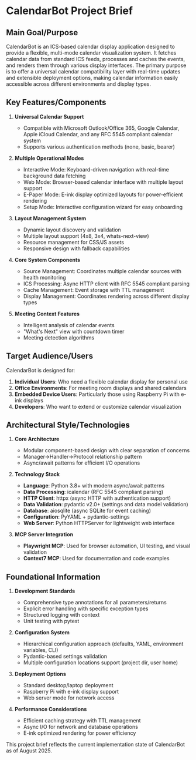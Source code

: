 # CalendarBot Project Brief

## Main Goal/Purpose

CalendarBot is an ICS-based calendar display application designed to provide a flexible, multi-mode calendar visualization system. It fetches calendar data from standard ICS feeds, processes and caches the events, and renders them through various display interfaces. The primary purpose is to offer a universal calendar compatibility layer with real-time updates and extensible deployment options, making calendar information easily accessible across different environments and display types.

## Key Features/Components

1. **Universal Calendar Support**
   - Compatible with Microsoft Outlook/Office 365, Google Calendar, Apple iCloud Calendar, and any RFC 5545 compliant calendar system
   - Supports various authentication methods (none, basic, bearer)

2. **Multiple Operational Modes**
   - Interactive Mode: Keyboard-driven navigation with real-time background data fetching
   - Web Mode: Browser-based calendar interface with multiple layout support
   - E-Paper Mode: E-ink display optimized layouts for power-efficient rendering
   - Setup Mode: Interactive configuration wizard for easy onboarding

3. **Layout Management System**
   - Dynamic layout discovery and validation
   - Multiple layout support (4x8, 3x4, whats-next-view)
   - Resource management for CSS/JS assets
   - Responsive design with fallback capabilities

4. **Core System Components**
   - Source Management: Coordinates multiple calendar sources with health monitoring
   - ICS Processing: Async HTTP client with RFC 5545 compliant parsing
   - Cache Management: Event storage with TTL management
   - Display Management: Coordinates rendering across different display types

5. **Meeting Context Features**
   - Intelligent analysis of calendar events
   - "What's Next" view with countdown timer
   - Meeting detection algorithms

## Target Audience/Users

CalendarBot is designed for:

1. **Individual Users**: Who need a flexible calendar display for personal use
2. **Office Environments**: For meeting room displays and shared calendars
3. **Embedded Device Users**: Particularly those using Raspberry Pi with e-ink displays
4. **Developers**: Who want to extend or customize calendar visualization

## Architectural Style/Technologies

1. **Core Architecture**
   - Modular component-based design with clear separation of concerns
   - Manager→Handler→Protocol relationship pattern
   - Async/await patterns for efficient I/O operations

2. **Technology Stack**
   - **Language**: Python 3.8+ with modern async/await patterns
   - **Data Processing**: icalendar (RFC 5545 compliant parsing)
   - **HTTP Client**: httpx (async HTTP with authentication support)
   - **Data Validation**: pydantic v2.0+ (settings and data model validation)
   - **Database**: aiosqlite (async SQLite for event caching)
   - **Configuration**: PyYAML + pydantic-settings
   - **Web Server**: Python HTTPServer for lightweight web interface

3. **MCP Server Integration**
   - **Playwright MCP**: Used for browser automation, UI testing, and visual validation
   - **Context7 MCP**: Used for documentation and code examples

## Foundational Information

1. **Development Standards**
   - Comprehensive type annotations for all parameters/returns
   - Explicit error handling with specific exception types
   - Structured logging with context
   - Unit testing with pytest

2. **Configuration System**
   - Hierarchical configuration approach (defaults, YAML, environment variables, CLI)
   - Pydantic-based settings validation
   - Multiple configuration locations support (project dir, user home)

3. **Deployment Options**
   - Standard desktop/laptop deployment
   - Raspberry Pi with e-ink display support
   - Web server mode for network access

4. **Performance Considerations**
   - Efficient caching strategy with TTL management
   - Async I/O for network and database operations
   - E-ink optimized rendering for power efficiency

This project brief reflects the current implementation state of CalendarBot as of August 2025.